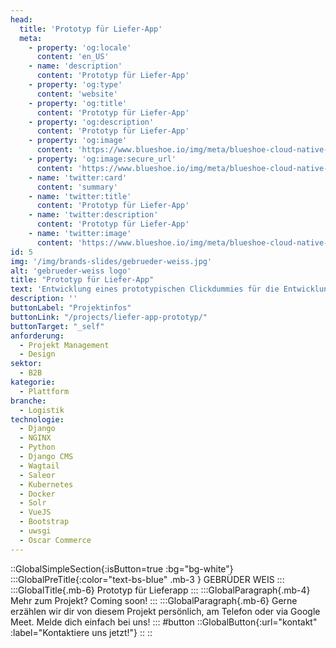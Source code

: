 ```yaml
---
head:
  title: 'Prototyp für Liefer-App'
  meta:
    - property: 'og:locale'
      content: 'en_US'
    - name: 'description'
      content: 'Prototyp für Liefer-App'
    - property: 'og:type'
      content: 'website'
    - property: 'og:title'
      content: 'Prototyp für Liefer-App'
    - property: 'og:description'
      content: 'Prototyp für Liefer-App'
    - property: 'og:image'
      content: 'https://www.blueshoe.io/img/meta/blueshoe-cloud-native-devlopment.png'
    - property: 'og:image:secure_url'
      content: 'https://www.blueshoe.io/img/meta/blueshoe-cloud-native-devlopment.png'
    - name: 'twitter:card'
      content: 'summary'
    - name: 'twitter:title'
      content: 'Prototyp für Liefer-App'
    - name: 'twitter:description'
      content: 'Prototyp für Liefer-App'
    - name: 'twitter:image'
      content: 'https://www.blueshoe.io/img/meta/blueshoe-cloud-native-devlopment.png'
id: 5
img: '/img/brands-slides/gebrueder-weiss.jpg'
alt: 'gebrueder-weiss logo'
title: "Prototyp für Liefer-App"
text: 'Entwicklung eines prototypischen Clickdummies für die Entwicklung einer App, die es Fahrern, die Automaten befüllen, vereinfacht, sich in Objekten zurechtzufinden.'
description: ''
buttonLabel: "Projektinfos"
buttonLink: "/projects/liefer-app-prototyp/"
buttonTarget: "_self"
anforderung: 
  - Projekt Management
  - Design
sektor: 
  - B2B
kategorie: 
  - Plattform
branche: 
  - Logistik
technologie: 
  - Django
  - NGINX
  - Python
  - Django CMS
  - Wagtail
  - Saleor
  - Kubernetes
  - Docker
  - Solr
  - VueJS
  - Bootstrap
  - uwsgi
  - Oscar Commerce
---
```


::GlobalSimpleSection{:isButton=true :bg="bg-white"}
:::GlobalPreTitle{:color="text-bs-blue" .mb-3 }
GEBRÜDER WEIS
:::
:::GlobalTitle{.mb-6}
Prototyp für Lieferapp
:::
:::GlobalParagraph{.mb-4}
Mehr zum Projekt? Coming soon!
:::
:::GlobalParagraph{.mb-6}
Gerne erzählen wir dir von diesem Projekt persönlich, am Telefon oder via Google Meet. Melde dich einfach bei uns!
:::
#button
::GlobalButton{:url="kontakt" :label="Kontaktiere uns jetzt!"}
::
::